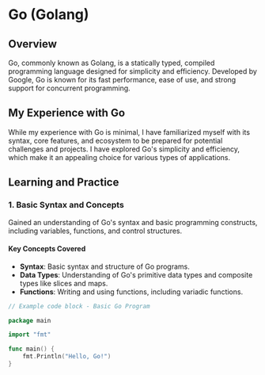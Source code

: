# Go (Golang)

## Overview
Go, commonly known as Golang, is a statically typed, compiled programming language designed for simplicity and efficiency. Developed by Google, Go is known for its fast performance, ease of use, and strong support for concurrent programming.

## My Experience with Go
While my experience with Go is minimal, I have familiarized myself with its syntax, core features, and ecosystem to be prepared for potential challenges and projects. I have explored Go's simplicity and efficiency, which make it an appealing choice for various types of applications.

## Learning and Practice

### 1. Basic Syntax and Concepts
Gained an understanding of Go's syntax and basic programming constructs, including variables, functions, and control structures.

#### Key Concepts Covered
- **Syntax**: Basic syntax and structure of Go programs.
- **Data Types**: Understanding of Go's primitive data types and composite types like slices and maps.
- **Functions**: Writing and using functions, including variadic functions.

```go
// Example code block - Basic Go Program

package main

import "fmt"

func main() {
    fmt.Println("Hello, Go!")
}
